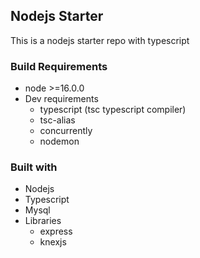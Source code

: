 ## Nodejs Starter

This is a nodejs starter repo with typescript

### Build Requirements

- node >=16.0.0
- Dev requirements
  - typescript (tsc typescript compiler)
  - tsc-alias
  - concurrently
  - nodemon

### Built with

- Nodejs
- Typescript
- Mysql
- Libraries
  - express
  - knexjs
